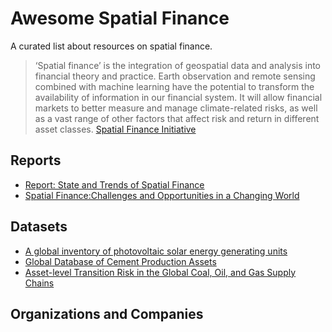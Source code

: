 # Awesome Spatial Finance
A curated list about resources on spatial finance.

> ‘Spatial finance’ is the integration of geospatial data and analysis into financial theory and practice. Earth observation and remote sensing combined with machine learning have the potential to transform the availability of information in our financial system. It will allow financial markets to better measure and manage climate-related risks, as well as a vast range of other factors that affect risk and return in different asset classes. [Spatial Finance Initiative](https://www.cgfi.ac.uk/spatial-finance-initiative/)

## Reports
- [Report: State and Trends of Spatial Finance](https://www.cgfi.ac.uk/2021/07/report-state-and-trends-of-spatial-finance/)
- [Spatial Finance:Challenges and Opportunities in a Changing World](https://openknowledge.worldbank.org/handle/10986/34894)

## Datasets 
- [A global inventory of photovoltaic solar energy generating units](https://www.cgfi.ac.uk/2021/11/a-global-inventory-of-photovoltaic-solar-energy-generating-units/) 
- [Global Database of Cement Production Assets](https://www.cgfi.ac.uk/spatial-finance-initiative/geoasset-project/geoasset-databases/)
- [Asset-level Transition Risk in the Global Coal, Oil, and Gas Supply Chains](https://github.com/Lkruitwagen/global-fossil-fuel-supply-chain)

## Organizations and Companies 
